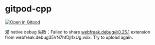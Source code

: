 # gitpod-cpp

[![Open in Gitpod](https://gitpod.io/button/open-in-gitpod.svg)](https://gitpod.io/#https://github.com/beginnerSC/gitpod-cpp)


灌 native debug 失敗：Failed to share webfreak.debug@0.25.1 extension from webfreak.debug35VN7hfDjI1xUg.vsix. Try to upload again.